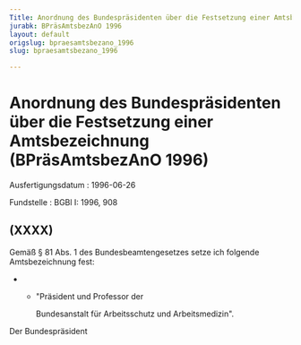 ```yaml
---
Title: Anordnung des Bundespräsidenten über die Festsetzung einer Amtsbezeichnung
jurabk: BPräsAmtsbezAnO 1996
layout: default
origslug: bpraesamtsbezano_1996
slug: bpraesamtsbezano_1996

---
```


# Anordnung des Bundespräsidenten über die Festsetzung einer Amtsbezeichnung (BPräsAmtsbezAnO 1996)

Ausfertigungsdatum
:   1996-06-26

Fundstelle
:   BGBl I: 1996, 908



## (XXXX)

Gemäß § 81 Abs. 1 des Bundesbeamtengesetzes setze ich folgende
Amtsbezeichnung fest:

*
    *   "Präsident und Professor der

        Bundesanstalt für Arbeitsschutz und Arbeitsmedizin".







Der Bundespräsident

